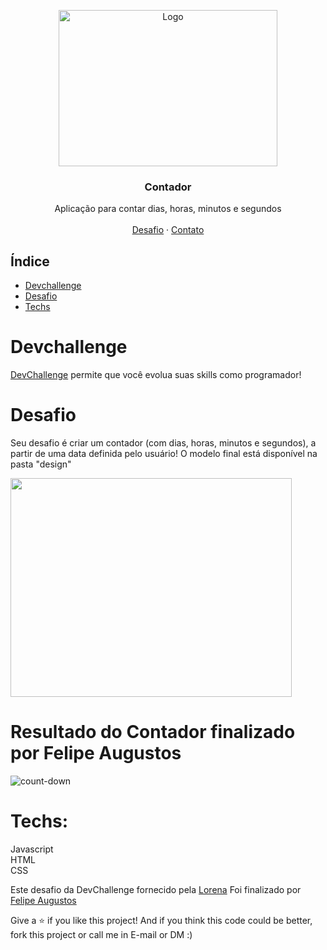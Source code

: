 <p align="center">
  <a href="http://www.freepik.com">
    <img src="https://i.ibb.co/RzmJtXK/mockuper-5.png" alt="Logo" width="350" height="250">
  </a>

  <h3 align="center">Contador</h3>

  <p align="center">
    Aplicação para contar dias, horas, minutos e segundos
       <br />
    <br />
    <a href="https://github.com/Lorenalgm/contador">Desafio</a>
    ·
    <a href="https://www.linkedin.com/in/lorenagmontes/">Contato</a>
  </p>
</p>

## Índice

* [Devchallenge](#devchallenge) 
* [Desafio](#desafio)
* [Techs](#techs)

# Devchallenge
<a href="https://devchallenge.now.sh/"> DevChallenge</a> permite que você evolua suas skills como programador!

# Desafio
Seu desafio é criar um contador (com dias, horas, minutos e segundos), a partir de uma data definida pelo usuário! O modelo final está disponível na pasta "design"

<img src="https://i.ibb.co/HhNTTzB/mockuper-6.png" width="450" height="350">

# Resultado do Contador finalizado por Felipe Augustos

![count-down](https://user-images.githubusercontent.com/47693479/87365883-bf3fbb00-c54d-11ea-9715-aeab8199c43a.gif)

# Techs: 
Javascript<br>
HTML<br>
CSS<br>

Este desafio da DevChallenge fornecido pela <a href="https://github.com/Lorenalgm">Lorena</a> Foi finalizado por <a href="https://www.linkedin.com/in/felipe-augustos-a3292b1a1/">Felipe Augustos</a>

Give a ⭐️ if you like this project!
And if you think this code could be better, fork this project or call me in E-mail or DM :)
